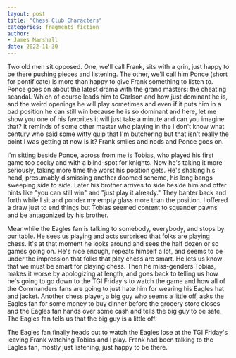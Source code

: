 ```yaml
---
layout: post
title: "Chess Club Characters"
categories: fragments_fiction
author:
- James Marshall
date: 2022-11-30
---
```


Two old men sit opposed.
One, we'll call Frank, sits with a grin, just happy to be there pushing pieces and listening.
The other, we'll call him Ponce (short for pontificate) is more than happy to give Frank something to listen to.
Ponce goes on about the latest drama with the grand masters: the cheating scandal.
Which of course leads him to Carlson and how just dominant he is, and the weird openings he will play sometimes and even if it puts him in a bad position he can still win because he is so dominant and here, let me show you one of his favorites it will just take a minute and can you imagine that? it reminds of some other master who playing in the I don't know what century who said some witty quip that I'm butchering but that isn't really the point I was getting at now is it?
Frank smiles and nods and Ponce goes on.

I'm sitting beside Ponce, across from me is Tobias, who played his first game too cocky and with a blind-spot for knights.
Now he's taking it more seriously, taking more time the worst his position gets.
He's shaking his head, presumably dismissing another doomed scheme, his long bangs sweeping side to side.
Later his brother arrives to side beside him and offer hints like "you can still win" and "just play it already."
They banter back and forth while I sit and ponder my empty glass more than the position.
I offered a draw just to end things but Tobias seemed content to squander pawns and be antagonized by his brother.

Meanwhile the Eagles fan is talking to somebody, everybody, and stops by our table.
He sees us playing and acts surprised that folks are playing chess.
It's at that moment he looks around and sees the half dozen or so games going on.
He's nice enough, repeats himself a lot, and seems to be under the impression that folks that play chess are smart.
He lets us know that we must be smart for playing chess.
Then he miss-genders Tobias, makes it worse by apologizing at length, and goes back to telling us how he's going to go down to the TGI Friday's to watch the game and how all of the Commanders fans are going to just hate him for wearing his Eagles hat and jacket.
Another chess player, a big guy who seems a little off, asks the Eagles fan for some money to buy dinner before the grocery store closes and the Eagles fan hands over some cash and tells the big guy to be safe.
The Eagles fan tells us that the big guy is a little off.

The Eagles fan finally heads out to watch the Eagles lose at the TGI Friday's leaving Frank watching Tobias and I play.
Frank had been talking to the Eagles fan, mostly just listening, just happy to be there.
